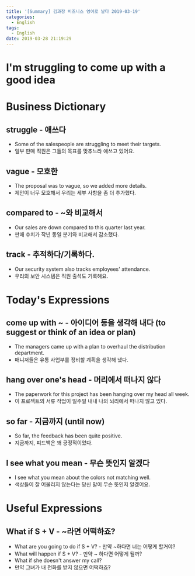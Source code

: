 ```yaml
---
title: '[Summary] 김과장 비즈니스 영어로 날다 2019-03-19'
categories:
  - English
tags:
  - English
date: 2019-03-28 21:19:29
---
```


# I'm struggling to come up with a good idea

# Business Dictionary

## struggle - 애쓰다
- Some of the salespeople are struggling to meet their targets.
- 일부 판매 직원은 그들의 목표를 맞추느라 애쓰고 있어요.

## vague - 모호한
- The proposal was to vague, so we added more details.
- 제안이 너무 모호해서 우리는 세부 사항을 좀 더 추가했다.

## compared to - ~와 비교해서
- Our sales are down compared to this quarter last year.
- 판매 수치가 작년 동일 분기와 비교해서 감소했다.

## track - 추적하다/기록하다.
- Our security system also tracks employees' attendance.
- 우리의 보안 시스템은 직원 출석도 기록해요.

# Today's Expressions

## come up with ~ - 아이디어 등을 생각해 내다 (to suggest or think of an idea or plan)
- The managers came up with a plan to overhaul the distribution department.
- 매니저들은 유통 사업부를 정비할 계획을 생각해 냈다.

## hang over one's head - 머리에서 떠나지 않다
- The paperwork for this project has been hanging over my head all week.
- 이 프로젝트의 서류 작업이 일주일 내내 나의 뇌리에서 떠나지 않고 있다.

## so far - 지금까지 (until now)
- So far, the feedback has been quite positive.
- 지금까지, 피드백은 꽤 긍정적이었다.

## I see what you mean - 무슨 뜻인지 알겠다
- I see what you mean about the colors not matching well.
- 색상들이 잘 어울리지 않는다는 당신 말이 무슨 뜻인지 알겠어요.

# Useful Expressions

## What if S + V - ~라면 어떡하죠?
- What are you going to do if S + V?  - 만약 ~하다면 너는 어떻게 할거야?
- What will happen if S + V? - 만약 ~ 하다면 어떻게 될까?
- What if she doesn't answer my call?
- 만약 그녀가 내 전화를 받지 않으면 어떡하죠?
